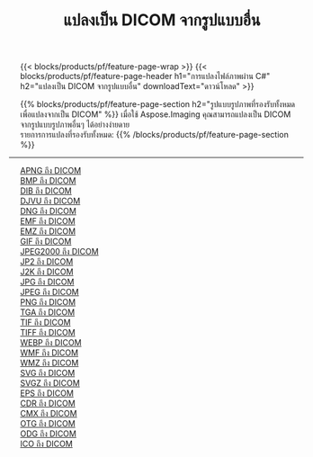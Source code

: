 ﻿---
title: แปลงเป็น DICOM จากรูปแบบอื่น 
weight: 3920
url: /th/net/conversion/to/dicom 
lang: th
langdirlevel: 2
locales: zh-hans,ja,it,ru,de,es,fr,nl,id,lt,pl,pt,vi,tr,ko,zh-hant,ar,hi,th,sv,cs,uk,he
description: เมื่อใช้ Aspose.Imaging คุณสามารถแปลงเป็น DICOM จากรูปแบบอื่นได้อย่างง่ายดาย
---

{{< blocks/products/pf/feature-page-wrap >}}
{{< blocks/products/pf/feature-page-header h1="การแปลงไฟล์ภาพผ่าน C#" h2="แปลงเป็น DICOM จากรูปแบบอื่น" downloadText="ดาวน์โหลด" >}}


{{% blocks/products/pf/feature-page-section  h2="รูปแบบรูปภาพที่รองรับทั้งหมดเพื่อแปลงจากเป็น DICOM" %}}
เมื่อใช้ Aspose.Imaging คุณสามารถแปลงเป็น DICOM จากรูปแบบรูปภาพอื่นๆ ได้อย่างง่ายดาย
<br/>
รายการการแปลงที่รองรับทั้งหมด:
{{% /blocks/products/pf/feature-page-section %}}
<div class="container-fluid productfamilypage bg-gray">
    <div class="convertypes bg-gray agp-content section">
        <div class="container">
		<hr style="margin-left:-20px;"/>
		<div class="row other-converters">
		    <div class='col-md-2 other-converter remove-lp remove-rp'><a href="/imaging/th/net/conversion/apng-to-dicom" >APNG ถึง DICOM</a></div>
<div class='col-md-2 other-converter remove-lp remove-rp'><a href="/imaging/th/net/conversion/bmp-to-dicom" >BMP ถึง DICOM</a></div>
<div class='col-md-2 other-converter remove-lp remove-rp'><a href="/imaging/th/net/conversion/dib-to-dicom" >DIB ถึง DICOM</a></div>
<div class='col-md-2 other-converter remove-lp remove-rp'><a href="/imaging/th/net/conversion/djvu-to-dicom" >DJVU ถึง DICOM</a></div>
<div class='col-md-2 other-converter remove-lp remove-rp'><a href="/imaging/th/net/conversion/dng-to-dicom" >DNG ถึง DICOM</a></div>
<div class='col-md-2 other-converter remove-lp remove-rp'><a href="/imaging/th/net/conversion/emf-to-dicom" >EMF ถึง DICOM</a></div>
<div class='col-md-2 other-converter remove-lp remove-rp'><a href="/imaging/th/net/conversion/emz-to-dicom" >EMZ ถึง DICOM</a></div>
<div class='col-md-2 other-converter remove-lp remove-rp'><a href="/imaging/th/net/conversion/gif-to-dicom" >GIF ถึง DICOM</a></div>
<div class='col-md-2 other-converter remove-lp remove-rp'><a href="/imaging/th/net/conversion/jpeg2000-to-dicom" >JPEG2000 ถึง DICOM</a></div>
<div class='col-md-2 other-converter remove-lp remove-rp'><a href="/imaging/th/net/conversion/jp2-to-dicom" >JP2 ถึง DICOM</a></div>
<div class='col-md-2 other-converter remove-lp remove-rp'><a href="/imaging/th/net/conversion/j2k-to-dicom" >J2K ถึง DICOM</a></div>
<div class='col-md-2 other-converter remove-lp remove-rp'><a href="/imaging/th/net/conversion/jpg-to-dicom" >JPG ถึง DICOM</a></div>
<div class='col-md-2 other-converter remove-lp remove-rp'><a href="/imaging/th/net/conversion/jpeg-to-dicom" >JPEG ถึง DICOM</a></div>
<div class='col-md-2 other-converter remove-lp remove-rp'><a href="/imaging/th/net/conversion/png-to-dicom" >PNG ถึง DICOM</a></div>
<div class='col-md-2 other-converter remove-lp remove-rp'><a href="/imaging/th/net/conversion/tga-to-dicom" >TGA ถึง DICOM</a></div>
<div class='col-md-2 other-converter remove-lp remove-rp'><a href="/imaging/th/net/conversion/tif-to-dicom" >TIF ถึง DICOM</a></div>
<div class='col-md-2 other-converter remove-lp remove-rp'><a href="/imaging/th/net/conversion/tiff-to-dicom" >TIFF ถึง DICOM</a></div>
<div class='col-md-2 other-converter remove-lp remove-rp'><a href="/imaging/th/net/conversion/webp-to-dicom" >WEBP ถึง DICOM</a></div>
<div class='col-md-2 other-converter remove-lp remove-rp'><a href="/imaging/th/net/conversion/wmf-to-dicom" >WMF ถึง DICOM</a></div>
<div class='col-md-2 other-converter remove-lp remove-rp'><a href="/imaging/th/net/conversion/wmz-to-dicom" >WMZ ถึง DICOM</a></div>
<div class='col-md-2 other-converter remove-lp remove-rp'><a href="/imaging/th/net/conversion/svg-to-dicom" >SVG ถึง DICOM</a></div>
<div class='col-md-2 other-converter remove-lp remove-rp'><a href="/imaging/th/net/conversion/svgz-to-dicom" >SVGZ ถึง DICOM</a></div>
<div class='col-md-2 other-converter remove-lp remove-rp'><a href="/imaging/th/net/conversion/eps-to-dicom" >EPS ถึง DICOM</a></div>
<div class='col-md-2 other-converter remove-lp remove-rp'><a href="/imaging/th/net/conversion/cdr-to-dicom" >CDR ถึง DICOM</a></div>
<div class='col-md-2 other-converter remove-lp remove-rp'><a href="/imaging/th/net/conversion/cmx-to-dicom" >CMX ถึง DICOM</a></div>
<div class='col-md-2 other-converter remove-lp remove-rp'><a href="/imaging/th/net/conversion/otg-to-dicom" >OTG ถึง DICOM</a></div>
<div class='col-md-2 other-converter remove-lp remove-rp'><a href="/imaging/th/net/conversion/odg-to-dicom" >ODG ถึง DICOM</a></div>
<div class='col-md-2 other-converter remove-lp remove-rp'><a href="/imaging/th/net/conversion/ico-to-dicom" >ICO ถึง DICOM</a></div>
                </div>
        </div>
    </div>
</div>
<br/>

